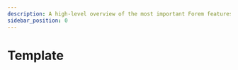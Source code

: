```yaml
---
description: A high-level overview of the most important Forem features.
sidebar_position: 0
---
```


# Template

